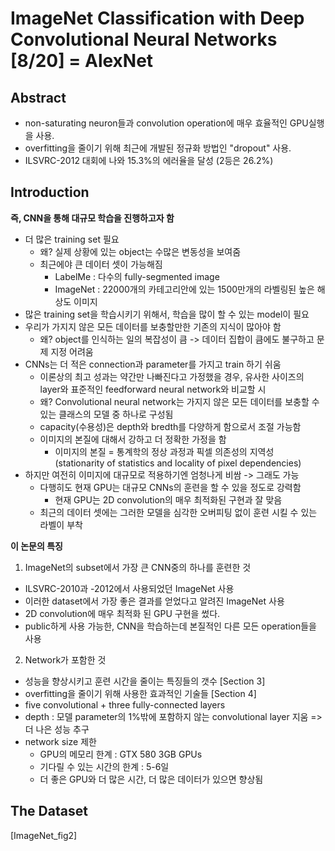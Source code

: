 # ImageNet Classification with Deep Convolutional Neural Networks [8/20] = AlexNet

## Abstract

+ non-saturating neuron들과 convolution operation에 매우 효율적인 GPU실행을 사용.
+ overfitting을 줄이기 위해 최근에 개발된 정규화 방법인 "dropout" 사용.
+ ILSVRC-2012 대회에 나와 15.3%의 에러율을 달성 (2등은 26.2%)

## Introduction

**즉, CNN을 통해 대규모 학습을 진행하고자 함**
+ 더 많은 training set 필요
    - 왜? 실제 상황에 있는 object는 수많은 변동성을 보여줌
    - 최근에야 큰 데이터 셋이 가능해짐
      - LabelMe : 다수의 fully-segmented image
      - ImageNet : 22000개의 카테고리안에 있는 1500만개의 라벨링된 높은 해상도 이미지
+ 많은 training set을 학습시키기 위해서, 학습을 많이 할 수 있는 model이 필요
+ 우리가 가지지 않은 모든 데이터를 보충할만한 기존의 지식이 많아야 함
  - 왜? object를 인식하는 일의 복잡성이 큼 -> 데이터 집합이 큼에도 불구하고 문제 지정 어려움
+ CNNs는 더 적은 connection과 parameter를 가지고 train 하기 쉬움
  - 이론상의 최고 성과는 약간만 나빠진다고 가정했을 경우, 유사한 사이즈의 layer와 표준적인 feedforward neural network와 비교할 시
  - 왜? Convolutional neural network는 가지지 않은 모든 데이터를 보충할 수 있는 클래스의 모델 중 하나로 구성됨
  - capacity(수용성)은 depth와 bredth를 다양하게 함으로서 조절 가능함
  - 이미지의 본질에 대해서 강하고 더 정확한 가정을 함
    - 이미지의 본질 = 통계학의 정상 과정과 픽셀 의존성의 지역성 (stationarity of statistics and locality of pixel dependencies)  
+ 하지만 여전히 이미지에 대규모로 적용하기엔 엄청나게 비쌈 -> 그래도 가능
  - 다행히도 현재 GPU는 대규모 CNNs의 훈련을 할 수 있을 정도로 강력함
    - 현재 GPU는 2D convolution의 매우 최적화된 구현과 잘 맞음
  - 최근의 데이터 셋에는 그러한 모델을 심각한 오버피팅 없이 훈련 시킬 수 있는 라벨이 부착

**이 논문의 특징**
1. ImageNet의 subset에서 가장 큰 CNN중의 하나를 훈련한 것
  - ILSVRC-2010과 -2012에서 사용되었던 ImageNet 사용
  - 이러한 dataset에서 가장 좋은 결과를 얻었다고 알려진 ImageNet 사용
  - 2D convolution에 매우 최적화 된 GPU 구현을 썼다.
  - public하게 사용 가능한, CNN을 학습하는데 본질적인 다른 모든 operation들을 사용
2. Network가 포함한 것
  - 성능을 향상시키고 훈련 시간을 줄이는 특징들의 갯수 [Section 3]
  - overfitting을 줄이기 위해 사용한 효과적인 기술들 [Section 4]
  - five convolutional + three fully-connected layers
  - depth : 모델 parameter의 1%밖에 포함하지 않는 convolutional layer 지움 => 더 나은 성능 추구
  - network size 제한
    - GPU의 메모리 한계 : GTX 580 3GB GPUs 
    - 기다릴 수 있는 시간의 한계 : 5-6일
    - 더 좋은 GPU와 더 많은 시간, 더 많은 데이터가 있으면 향상됨

## The Dataset
[ImageNet_fig2]
